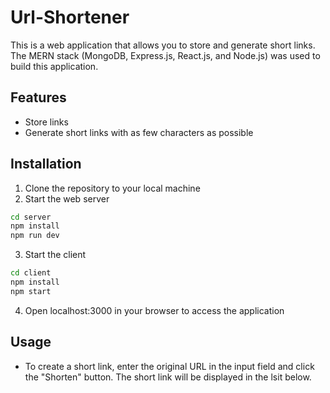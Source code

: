 # Url-Shortener

This is a web application that allows you to store and generate short links. The MERN stack (MongoDB, Express.js, React.js, and Node.js) was used to build this application.

## Features
- Store links
- Generate short links with as few characters as possible

## Installation
1. Clone the repository to your local machine
2. Start the web server
  ```sh
  cd server
  npm install
  npm run dev
  ```
3. Start the client
  ```sh
  cd client
  npm install
  npm start
  ```
4. Open localhost:3000 in your browser to access the application

## Usage
- To create a short link, enter the original URL in the input field and click the "Shorten" button. The short link will be displayed in the lsit below.
